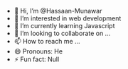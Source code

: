 - 👋 Hi, I’m @Hassaan-Munawar
- 👀 I’m interested in web development
- 🌱 I’m currently learning Javascript
- 💞️ I’m looking to collaborate on ...
- 📫 How to reach me ...
- 😄 Pronouns: He
- ⚡ Fun fact: Null

<!---
Hassaan-Munawar/Hassaan-Munawar is a ✨ special ✨ repository because its `README.md` (this file) appears on your GitHub profile.
You can click the Preview link to take a look at your changes.
--->
